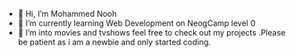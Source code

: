 - 👋 Hi, I’m Mohammed Nooh
- 🌱 I’m currently learning Web Development on NeogCamp level 0
- 👀 I’m into movies and tvshows feel free to check out my projects .Please be patient as i am a newbie and only started coding.

<!---
mohammed-nooh/mohammed-nooh is a ✨ special ✨ repository because its `README.md` (this file) appears on your GitHub profile.
You can click the Preview link to take a look at your changes.
--->
